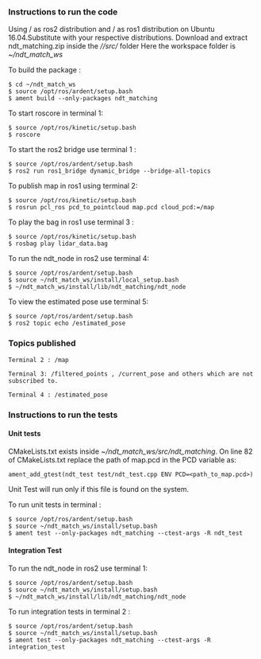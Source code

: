 ### Instructions to run the code

Using /<ardent> as ros2 distribution and /<kinetic> as ros1 distribution on Ubuntu 16.04.Substitute with your respective distributions.
Download and extract ndt_matching.zip inside the <i>/<workspace>/src/</i> folder
Here the workspace folder is <i>~/ndt_match_ws </i>

To build the package :
```shell
$ cd ~/ndt_match_ws
$ source /opt/ros/ardent/setup.bash 
$ ament build --only-packages ndt_matching
```

To start roscore in terminal 1:
```shell
$ source /opt/ros/kinetic/setup.bash
$ roscore
```

To start the ros2 bridge use terminal 1 : 
```shell
$ source /opt/ros/ardent/setup.bash 
$ ros2 run ros1_bridge dynamic_bridge --bridge-all-topics
```

To publish map in ros1 using terminal 2:
```shell
$ source /opt/ros/kinetic/setup.bash
$ rosrun pcl_ros pcd_to_pointcloud map.pcd cloud_pcd:=/map
```
To play the bag in ros1 use terminal 3 :
```shell
$ source /opt/ros/kinetic/setup.bash
$ rosbag play lidar_data.bag
```

To run the ndt_node in ros2 use terminal 4:
```shell
$ source /opt/ros/ardent/setup.bash 
$ source ~/ndt_match_ws/install/local_setup.bash
$ ~/ndt_match_ws/install/lib/ndt_matching/ndt_node
```

To view the estimated pose use terminal 5:
```shell
$ source /opt/ros/ardent/setup.bash 
$ ros2 topic echo /estimated_pose
```


### Topics published

```shell
Terminal 2 : /map

Terminal 3: /filtered_points , /current_pose and others which are not subscribed to.

Terminal 4 : /estimated_pose
```

### Instructions to run the tests

#### Unit tests

CMakeLists.txt exists inside <i>~/ndt_match_ws/src/ndt_matching</i>.
On line 82 of CMakeLists.txt replace the path of map.pcd in the PCD variable as:
```shell
ament_add_gtest(ndt_test test/ndt_test.cpp ENV PCD=<path_to_map.pcd>)
```

Unit Test will run only if this file is found on the system.

To run unit tests in terminal :
```shell
$ source /opt/ros/ardent/setup.bash 
$ source ~/ndt_match_ws/install/setup.bash
$ ament test --only-packages ndt_matching --ctest-args -R ndt_test
```

#### Integration Test

To run the ndt_node in ros2 use terminal 1:
```shell
$ source /opt/ros/ardent/setup.bash 
$ source ~/ndt_match_ws/install/setup.bash
$ ~/ndt_match_ws/install/lib/ndt_matching/ndt_node
```

To run integration tests in terminal 2 :
```shell
$ source /opt/ros/ardent/setup.bash 
$ source ~/ndt_match_ws/install/setup.bash
$ ament test --only-packages ndt_matching --ctest-args -R integration_test
```
